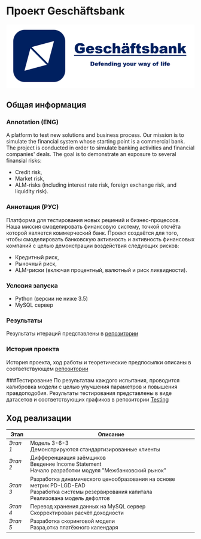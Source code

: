 # Проект Geschäftsbank

![](https://github.com/lexbrown/Gescheftsbank/blob/master/PR-campaign/gblogo.PNG)

## Общая информация

### Annotation (ENG)
A platform to test new solutions and business process. Our mission is to simulate the financial system whose starting point is a commercial bank.
The project is conducted in order to simulate banking activities and financial companies' deals. The goal is to demonstrate an exposure to several finansial risks:
- Credit risk,
- Market risk,
- ALM-risks (including interest rate risk, foreign exchange risk, and liquidity risk).


### Аннотация (РУС)
Платформа для тестирования новых решений и бизнес-процессов. Наша миссия смоделировать финансовую систему, точкой отсчёта которой является коммерческий банк.
Проект создаётся для того, чтобы смоделировать банковскую активность и активность финансовых компаний с целью демонстрации воздействия следующих рисков:
- Кредитный риск, 
- Рыночный риск, 
- ALM-риски (включая процентный, валютный и риск ликвидности).


### Условия запуска
- Python (версии не ниже 3.5)
- MySQL сервер


### Результаты
Результаты итераций представлены в [репозитории](https://github.com/lexbrown/Gescheftsbank/tree/master/results)

### История проекта
История проекта, ход работы и теоретические предпосылки описаны в соответствующем [репозитории](https://github.com/lexbrown/Gescheftsbank/tree/master/Politics)

###Тестирование
По результатам каждого испытания, проводится калибровка модели с целью улучшения параметров и повышения правдоподобия. 
Результаты тестирования представлены в виде датасетов и соответствующих графиков в репозитории [Testing](https://github.com/lexbrown/Gescheftsbank/tree/master/testing)



## Ход реализации

| Этап  | Описание |
| ------------- | ------------- |
| *Этап 1*  | Модель 3-6-3 <br> Демонстрируются стандартизированные клиенты | 
| *Этап 2*  | Дифференциация заёмщиков <br> Введение Income Statement <br> Начало разработки модуля "Межбанковский рынок" |
| *Этап 3*  | Разработка динамического ценообразования на основе метрик PD-LGD-EAD <br> Разработка системы резервирования капитала <br> Реализована модель дефолтов|
| *Этап 4*  | Перевод хранения данных на MySQL сервер <br> Скорректирован расчёт доходности | 
| *Этап 5*  | Разработка скоринговой модели <br> Разра,отка платёжного календаря | 
